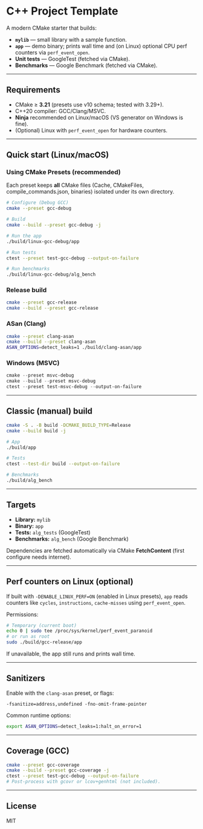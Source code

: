 # C++ Project Template

A modern CMake starter that builds:

- **`mylib`** — small library with a sample function.
- **`app`** — demo binary; prints wall time and (on Linux) optional CPU perf counters via `perf_event_open`.
- **Unit tests** — GoogleTest (fetched via CMake).
- **Benchmarks** — Google Benchmark (fetched via CMake).
---

## Requirements

- CMake ≥ **3.21** (presets use v10 schema; tested with 3.29+).
- C++20 compiler: GCC/Clang/MSVC.
- **Ninja** recommended on Linux/macOS (VS generator on Windows is fine).
- (Optional) Linux with `perf_event_open` for hardware counters.

---

## Quick start (Linux/macOS)

### Using CMake Presets (recommended)

Each preset keeps **all** CMake files (Cache, CMakeFiles, compile_commands.json, binaries) isolated under its own directory.

```bash
# Configure (Debug GCC)
cmake --preset gcc-debug

# Build
cmake --build --preset gcc-debug -j

# Run the app
./build/linux-gcc-debug/app

# Run tests
ctest --preset test-gcc-debug --output-on-failure

# Run benchmarks
./build/linux-gcc-debug/alg_bench
```

### Release build

```bash
cmake --preset gcc-release
cmake --build --preset gcc-release
```

### ASan (Clang)

```bash
cmake --preset clang-asan
cmake --build --preset clang-asan
ASAN_OPTIONS=detect_leaks=1 ./build/clang-asan/app
```

### Windows (MSVC)

```powershell
cmake --preset msvc-debug
cmake --build --preset msvc-debug
ctest --preset test-msvc-debug --output-on-failure
```

---

## Classic (manual) build

```bash
cmake -S . -B build -DCMAKE_BUILD_TYPE=Release
cmake --build build -j

# App
./build/app

# Tests
ctest --test-dir build --output-on-failure

# Benchmarks
./build/alg_bench
```


---

## Targets

- **Library:** `mylib`
- **Binary:** `app`
- **Tests:** `alg_tests` (GoogleTest)
- **Benchmarks:** `alg_bench` (Google Benchmark)

Dependencies are fetched automatically via CMake **FetchContent** (first configure needs internet).

---

## Perf counters on Linux (optional)

If built with `-DENABLE_LINUX_PERF=ON` (enabled in Linux presets), `app` reads counters like `cycles`, `instructions`, `cache-misses` using `perf_event_open`.

Permissions:

```bash
# Temporary (current boot)
echo 0 | sudo tee /proc/sys/kernel/perf_event_paranoid
# or run as root
sudo ./build/gcc-release/app
```

If unavailable, the app still runs and prints wall time.

---

## Sanitizers

Enable with the `clang-asan` preset, or flags:

```
-fsanitize=address,undefined -fno-omit-frame-pointer
```

Common runtime options:

```bash
export ASAN_OPTIONS=detect_leaks=1:halt_on_error=1
```

---

## Coverage (GCC)

```bash
cmake --preset gcc-coverage
cmake --build --preset gcc-coverage -j
ctest --preset test-gcc-debug --output-on-failure
# Post-process with gcovr or lcov+genhtml (not included).
```

---
## License
MIT
